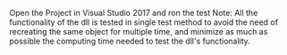 Open the Project in Visual Studio 2017 and ron the test
Note: All the functionality of the dll is tested in single test method to avoid the need of recreating the same object for multiple time,
and minimize as much as possible the computing time needed to test the dll's functionality.
